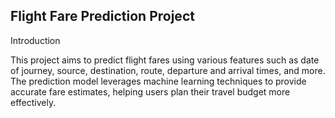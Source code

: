 ## Flight Fare Prediction Project

Introduction

This project aims to predict flight fares using various features such as date of journey, source, destination, route, departure and arrival times, and more. The prediction model leverages machine learning techniques to provide accurate fare estimates, helping users plan their travel budget more effectively.
